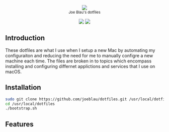 <p align="center">
    <img src="https://cdn.rawgit.com/joeblau/dotfiles/master/.github/dotfiles.svg" />
    <br>
    <small>Joe Blau's dotfiles</small>
</p>

<p align="center">
  <a href="https://www.apple.com/macOS/"><img src="https://img.shields.io/badge/platform-macOS-brightgreen.svg?style=flat-square"/></a>
  <a href="https://github.com/joeblau/dotfiles/blob/master/LICENSE"><img src="https://img.shields.io/github/license/joeblau/dotfiles.svg?style=flat-square"/></a>
</p>


## Introduction

These dotfiles are what I use when I setup a new Mac by automating my configuraiton and reducing the need for me to manually configre a new machine each time.  The files are broken in to topics which encompass installing and configuring differnet applictions and services that I use on macOS.

## Installation

```sh
sudo git clone https://github.com/joeblau/dotfiles.git /usr/local/dotfiles
cd /usr/local/dotfiles
./bootstrap.sh
``` 

## Features
